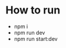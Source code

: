 <!-- $$$$$$$\  $$\                     $$\         $$$$$\                     $$\       
$$  __$$\ $$ |                    $$ |        \__$$ |                    $$ |      
$$ |  $$ |$$ | $$$$$$\   $$$$$$$\ $$ |  $$\      $$ | $$$$$$\   $$$$$$$\ $$ |  $$\ 
$$$$$$$\ |$$ | \____$$\ $$  _____|$$ | $$  |     $$ | \____$$\ $$  _____|$$ | $$  |
$$  __$$\ $$ | $$$$$$$ |$$ /      $$$$$$  /$$\   $$ | $$$$$$$ |$$ /      $$$$$$  / 
$$ |  $$ |$$ |$$  __$$ |$$ |      $$  _$$< $$ |  $$ |$$  __$$ |$$ |      $$  _$$<  
$$$$$$$  |$$ |\$$$$$$$ |\$$$$$$$\ $$ | \$$\\$$$$$$  |\$$$$$$$ |\$$$$$$$\ $$ | \$$\ 
\_______/ \__| \_______| \_______|\__|  \__|\______/  \_______| \_______|\__|  \__| -->


# How to run
* npm i
* npm run dev
* npm run start:dev

